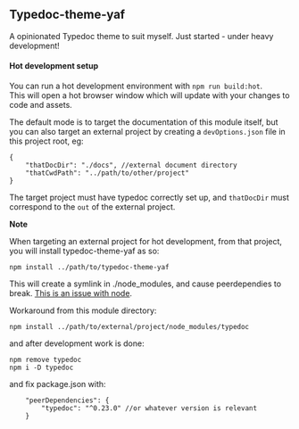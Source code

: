 ## Typedoc-theme-yaf

A opinionated Typedoc theme to suit myself.
Just started - under heavy development!

#### Hot development setup

You can run a hot development environment with `npm run build:hot`.  
This will open a hot browser window which will update with your changes to code and assets.

The default mode is to target the documentation of this module itself, but you can also target an external project by creating a `devOptions.json` file in this project root, eg:
```jsonc
{
	"thatDocDir": "./docs", //external document directory
	"thatCwdPath": "../path/to/other/project"
}
```
The target project must have typedoc correctly set up, and `thatDocDir` must correspond to the `out` of the external project.

**Note**

When targeting an external project for hot development, from that project, you will install typedoc-theme-yaf as so:
```
npm install ../path/to/typedoc-theme-yaf
```

This will create a symlink in ./node_modules,  and cause peerdependies to break. [This is an issue with node](https://github.com/npm/npm/issues/5875).

Workaround from this module directory:
```
npm install ../path/to/external/project/node_modules/typedoc
```

and after development work is done:
```
npm remove typedoc
npm i -D typedoc
```
and fix package.json with:
```jsonc
	"peerDependencies": {
		"typedoc": "^0.23.0" //or whatever version is relevant
	}
```